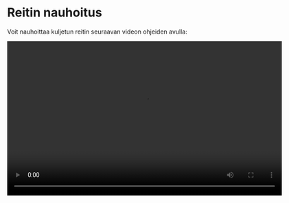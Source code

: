 # Reitin nauhoitus

Voit nauhoittaa kuljetun reitin seuraavan videon ohjeiden avulla:

<video width="640" height="360" controls>

<source src="img/Reitin_nauhoitus.mp4" type="video/mp4">

</video>
